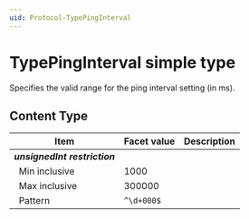 ```yaml
---
uid: Protocol-TypePingInterval
---
```


# TypePingInterval simple type

Specifies the valid range for the ping interval setting (in ms).

## Content Type

|Item|Facet value|Description|
|--- |--- |--- |
|***unsignedInt restriction***|||
|&nbsp;&nbsp;Min inclusive|1000||
|&nbsp;&nbsp;Max inclusive|300000||
|&nbsp;&nbsp;Pattern|`^\d+000$`||
